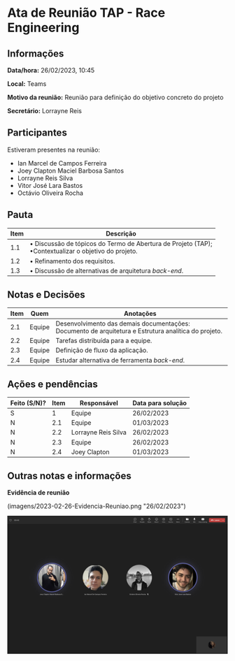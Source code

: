 # Ata de Reunião TAP - Race Engineering

## Informações
**Data/hora:** 26/02/2023, 10:45

**Local:** Teams

**Motivo da reunião:** Reunião para definição do objetivo concreto do projeto 

**Secretário:** Lorrayne Reis

## Participantes
Estiveram presentes na reunião:
- Ian Marcel de Campos Ferreira
- Joey Clapton Maciel Barbosa Santos
- Lorrayne Reis Silva
- Vitor José Lara Bastos
- Octávio Oliveira Rocha


## Pauta

Item | Descrição
---- | ----
1.1 | • Discussão de tópicos do Termo de Abertura de Projeto (TAP);<br>•Contextualizar o objetivo do projeto. 
1.2 | • Refinamento dos requisitos.
1.3 | • Discussão de alternativas de arquitetura *back-end*.


## Notas e Decisões
Item | Quem | Anotações |
---- | ---- | ---- |
2.1 | Equipe | Desenvolvimento das demais documentações: Documento de arquitetura e Estrutura analítica do projeto. |
2.2 | Equipe | Tarefas distribuída para a equipe. |
2.3 | Equipe | Definição de fluxo da aplicação. |
2.4 | Equipe | Estudar alternativa de ferramenta *back-end*. |


## Ações e pendências
| Feito (S/N)? | Item | Responsável | Data para solução |
| ---- | ---- | ---- | ---- |
| S | 1| Equipe | 26/02/2023 |
| N | 2.1 | Equipe | 01/03/2023 |
| N | 2.2 | Lorrayne Reis Silva | 26/02/2023 |
| N | 2.3 | Equipe | 26/02/2023 |
| N | 2.4 | Joey Clapton | 01/03/2023 |

## Outras notas e informações

**Evidência de reunião**

(imagens/2023-02-26-Evidencia-Reuniao.png "26/02/2023")


![print-reuniao](https://github.com/ICEI-PUC-Minas-PPLES-TI/plf-es-2023-1-ti5-5104100-race-engineering/blob/main/artefatos/atas/2023-02-26-Evidencia-Reuniao.png)


